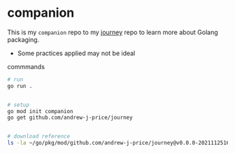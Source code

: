 # companion

This is my `companion` repo to my [journey](https://github.com/andrew-j-price/journey) repo to learn more about Golang packaging.
* Some practices applied may not be ideal

commmands
```bash
# run
go run .


# setup
go mod init companion
go get github.com/andrew-j-price/journey


# download reference
ls -la ~/go/pkg/mod/github.com/andrew-j-price/journey@v0.0.0-20211125164502-77b624a91d60/

```
